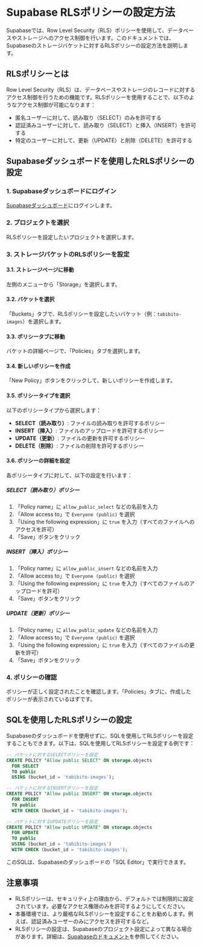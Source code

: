 # Supabase RLSポリシーの設定方法

Supabaseでは、Row Level Security（RLS）ポリシーを使用して、データベースやストレージへのアクセス制御を行います。このドキュメントでは、Supabaseのストレージバケットに対するRLSポリシーの設定方法を説明します。

## RLSポリシーとは

Row Level Security（RLS）は、データベースやストレージのレコードに対するアクセス制御を行うための機能です。RLSポリシーを使用することで、以下のようなアクセス制御が可能になります：

- 匿名ユーザーに対して、読み取り（SELECT）のみを許可する
- 認証済みユーザーに対して、読み取り（SELECT）と挿入（INSERT）を許可する
- 特定のユーザーに対して、更新（UPDATE）と削除（DELETE）を許可する

## Supabaseダッシュボードを使用したRLSポリシーの設定

### 1. Supabaseダッシュボードにログイン

[Supabaseダッシュボード](https://app.supabase.io/)にログインします。

### 2. プロジェクトを選択

RLSポリシーを設定したいプロジェクトを選択します。

### 3. ストレージバケットのRLSポリシーを設定

#### 3.1. ストレージページに移動

左側のメニューから「Storage」を選択します。

#### 3.2. バケットを選択

「Buckets」タブで、RLSポリシーを設定したいバケット（例：`tabibito-images`）を選択します。

#### 3.3. ポリシータブに移動

バケットの詳細ページで、「Policies」タブを選択します。

#### 3.4. 新しいポリシーを作成

「New Policy」ボタンをクリックして、新しいポリシーを作成します。

#### 3.5. ポリシータイプを選択

以下のポリシータイプから選択します：

- **SELECT（読み取り）**: ファイルの読み取りを許可するポリシー
- **INSERT（挿入）**: ファイルのアップロードを許可するポリシー
- **UPDATE（更新）**: ファイルの更新を許可するポリシー
- **DELETE（削除）**: ファイルの削除を許可するポリシー

#### 3.6. ポリシーの詳細を設定

各ポリシータイプに対して、以下の設定を行います：

##### SELECT（読み取り）ポリシー

1. 「Policy name」に `allow_public_select` などの名前を入力
2. 「Allow access to」で `Everyone (public)` を選択
3. 「Using the following expression」に `true` を入力（すべてのファイルへのアクセスを許可）
4. 「Save」ボタンをクリック

##### INSERT（挿入）ポリシー

1. 「Policy name」に `allow_public_insert` などの名前を入力
2. 「Allow access to」で `Everyone (public)` を選択
3. 「Using the following expression」に `true` を入力（すべてのファイルのアップロードを許可）
4. 「Save」ボタンをクリック

##### UPDATE（更新）ポリシー

1. 「Policy name」に `allow_public_update` などの名前を入力
2. 「Allow access to」で `Everyone (public)` を選択
3. 「Using the following expression」に `true` を入力（すべてのファイルの更新を許可）
4. 「Save」ボタンをクリック

### 4. ポリシーの確認

ポリシーが正しく設定されたことを確認します。「Policies」タブに、作成したポリシーが表示されているはずです。

## SQLを使用したRLSポリシーの設定

Supabaseのダッシュボードを使用せずに、SQLを使用してRLSポリシーを設定することもできます。以下は、SQLを使用してRLSポリシーを設定する例です：

```sql
-- バケットに対するSELECTポリシーを設定
CREATE POLICY "Allow public SELECT" ON storage.objects
  FOR SELECT
  TO public
  USING (bucket_id = 'tabibito-images');

-- バケットに対するINSERTポリシーを設定
CREATE POLICY "Allow public INSERT" ON storage.objects
  FOR INSERT
  TO public
  WITH CHECK (bucket_id = 'tabibito-images');

-- バケットに対するUPDATEポリシーを設定
CREATE POLICY "Allow public UPDATE" ON storage.objects
  FOR UPDATE
  TO public
  USING (bucket_id = 'tabibito-images')
  WITH CHECK (bucket_id = 'tabibito-images');
```

このSQLは、Supabaseのダッシュボードの「SQL Editor」で実行できます。

## 注意事項

- RLSポリシーは、セキュリティ上の理由から、デフォルトでは制限的に設定されています。必要なアクセス権限のみを許可するようにしてください。
- 本番環境では、より厳格なRLSポリシーを設定することをお勧めします。例えば、認証済みユーザーのみにアクセスを許可するなど。
- RLSポリシーの設定は、Supabaseのプロジェクト設定によって異なる場合があります。詳細は、[Supabaseのドキュメント](https://supabase.io/docs/guides/storage#access-control)を参照してください。
